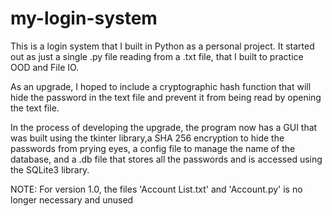 # my-login-system
This is a login system that I built in Python as a personal project. It started out as just a single .py file reading from a .txt file, that I built to practice OOD and File IO.

As an upgrade, I hoped to include a cryptographic hash function that will hide the password in the text file and prevent it from being read by opening the text file. 

In the process of developing the upgrade, the program now has a GUI that was built using the tkinter library,a SHA 256 encryption to hide the passwords from prying eyes, a config file to manage the name of the database, and a .db file that stores all the passwords and is accessed using the SQLite3 library.

NOTE: For version 1.0, the files 'Account List.txt' and 'Account.py' is no longer necessary and unused
